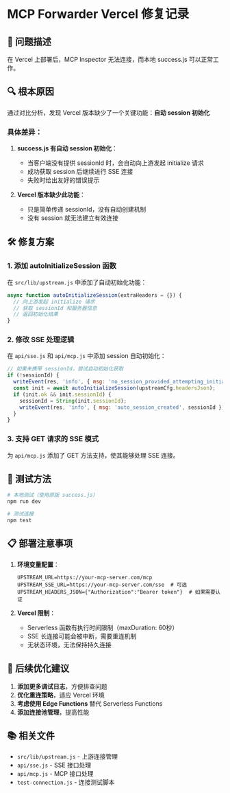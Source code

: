 # MCP Forwarder Vercel 修复记录

## 🚨 问题描述

在 Vercel 上部署后，MCP Inspector 无法连接，而本地 success.js 可以正常工作。

## 🔍 根本原因

通过对比分析，发现 Vercel 版本缺少了一个关键功能：**自动 session 初始化**

### 具体差异：

1. **success.js 有自动 session 初始化**：
   - 当客户端没有提供 sessionId 时，会自动向上游发起 initialize 请求
   - 成功获取 session 后继续进行 SSE 连接
   - 失败时给出友好的错误提示

2. **Vercel 版本缺少此功能**：
   - 只是简单传递 sessionId，没有自动创建机制
   - 没有 session 就无法建立有效连接

## 🛠️ 修复方案

### 1. 添加 autoInitializeSession 函数

在 `src/lib/upstream.js` 中添加了自动初始化功能：

```javascript
async function autoInitializeSession(extraHeaders = {}) {
  // 向上游发起 initialize 请求
  // 获取 sessionId 和服务器信息
  // 返回初始化结果
}
```

### 2. 修改 SSE 处理逻辑

在 `api/sse.js` 和 `api/mcp.js` 中添加 session 自动初始化：

```javascript
// 如果未携带 sessionId，尝试自动初始化获取
if (!sessionId) {
  writeEvent(res, 'info', { msg: 'no_session_provided_attempting_initialize' });
  const init = await autoInitializeSession(upstreamCfg.headersJson);
  if (init.ok && init.sessionId) {
    sessionId = String(init.sessionId);
    writeEvent(res, 'info', { msg: 'auto_session_created', sessionId });
  }
}
```

### 3. 支持 GET 请求的 SSE 模式

为 `api/mcp.js` 添加了 GET 方法支持，使其能够处理 SSE 连接。

## 🧪 测试方法

```bash
# 本地测试（使用原版 success.js）
npm run dev

# 测试连接
npm test
```

## 📋 部署注意事项

1. **环境变量配置**：
   ```
   UPSTREAM_URL=https://your-mcp-server.com/mcp
   UPSTREAM_SSE_URL=https://your-mcp-server.com/sse  # 可选
   UPSTREAM_HEADERS_JSON={"Authorization":"Bearer token"}  # 如果需要认证
   ```

2. **Vercel 限制**：
   - Serverless 函数有执行时间限制（maxDuration: 60秒）
   - SSE 长连接可能会被中断，需要重连机制
   - 无状态环境，无法保持持久连接

## 🔧 后续优化建议

1. **添加更多调试日志**，方便排查问题
2. **优化重连策略**，适应 Vercel 环境
3. **考虑使用 Edge Functions** 替代 Serverless Functions
4. **添加连接池管理**，提高性能

## 📚 相关文件

- `src/lib/upstream.js` - 上游连接管理
- `api/sse.js` - SSE 接口处理
- `api/mcp.js` - MCP 接口处理
- `test-connection.js` - 连接测试脚本